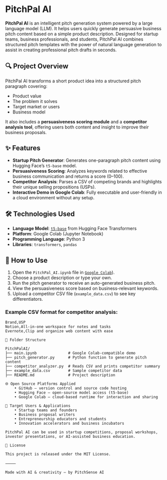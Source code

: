 # PitchPal AI

**PitchPal AI** is an intelligent pitch generation system powered by a large language model (LLM). It helps users quickly generate persuasive business pitch content based on a simple product description. Designed for startup teams, business professionals, and students, PitchPal AI combines structured pitch templates with the power of natural language generation to assist in creating professional pitch drafts in seconds.

## 🔍 Project Overview

PitchPal AI transforms a short product idea into a structured pitch paragraph covering:
- Product value
- The problem it solves
- Target market or users
- Business model

It also includes a **persuasiveness scoring module** and a **competitor analysis tool**, offering users both content and insight to improve their business proposals.

## ✨ Features

- **Startup Pitch Generator**: Generates one-paragraph pitch content using Hugging Face’s `t5-base` model.
- **Persuasiveness Scoring**: Analyzes keywords related to effective business communication and returns a score (0–100).
- **Competitor Analysis**: Parses a CSV of competing brands and highlights their unique selling propositions (USPs).
- **Interactive Demo in Google Colab**: Fully executable and user-friendly in a cloud environment without any setup.

## 🛠️ Technologies Used

- **Language Model**: [`t5-base`](https://huggingface.co/t5-base) from Hugging Face Transformers
- **Platform**: Google Colab (Jupyter Notebook)
- **Programming Language**: Python 3
- **Libraries**: `transformers`, `pandas`

## 🚀 How to Use

1. Open the `PitchPal_AI.ipynb` file in [`Google Colab`](https://colab.research.google.com/drive/1VnJb7vALjBj2LnGtD6GApCQ413DEspt2?usp=sharing)).
2. Choose a product description or type your own.
3. Run the pitch generator to receive an auto-generated business pitch.
4. View the persuasiveness score based on business-relevant keywords.
5. Upload a competitor CSV file (`example_data.csv`) to see key differentiators.

### Example CSV format for competitor analysis:

```csv
Brand,USP
Notion,All-in-one workspace for notes and tasks
Evernote,Clip and organize web content with ease

📂 Folder Structure

PitchPalAI/
├── main.ipynb              # Google Colab-compatible demo
├── pitch_generator.py      # Python function to generate pitch content
├── competitor_analyzer.py  # Reads CSV and prints competitor summary
├── example_data.csv        # Sample competitor data
├── README.md               # Project description

🌐 Open Source Platforms Applied
	• GitHub – version control and source code hosting
	• Hugging Face – open-source model access (t5-base)
	• Google Colab – cloud-based runtime for interaction and sharing

📌 Target Users & Applications
	• Startup teams and founders
	• Business proposal writers
	• Entrepreneurship educators and students
	• Innovation accelerators and business incubators

PitchPal AI can be used in startup competitions, proposal workshops, investor presentations, or AI-assisted business education.

📝 License

This project is released under the MIT License.

⸻

Made with AI & creativity — by PitchSense AI
